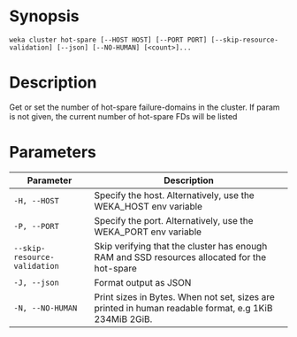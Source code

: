 # Synopsis

```weka cluster hot-spare [--HOST HOST] [--PORT PORT] [--skip-resource-validation] [--json] [--NO-HUMAN] [<count>]...```

# Description

Get or set the number of hot-spare failure-domains in the cluster. If <count> param is not given, the current number of hot-spare FDs will be listed

# Parameters

| Parameter | Description |
| --------- | ----------- |
| `-H, --HOST` | Specify the host. Alternatively, use the WEKA_HOST env variable |
| `-P, --PORT` | Specify the port. Alternatively, use the WEKA_PORT env variable |
| `--skip-resource-validation` | Skip verifying that the cluster has enough RAM and SSD resources allocated for the hot-spare |
| `-J, --json` | Format output as JSON |
| `-N, --NO-HUMAN` | Print sizes in Bytes. When not set, sizes are printed in human readable format, e.g 1KiB 234MiB 2GiB. |
